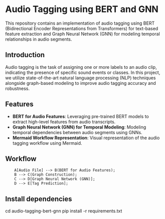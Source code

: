 # Audio Tagging using BERT and GNN

This repository contains an implementation of audio tagging using BERT (Bidirectional Encoder Representations from Transformers) for text-based feature extraction and Graph Neural Network (GNN) for modeling temporal relationships in audio segments.

## Introduction

Audio tagging is the task of assigning one or more labels to an audio clip, indicating the presence of specific sound events or classes. In this project, we utilize state-of-the-art natural language processing (NLP) techniques alongside graph-based modeling to improve audio tagging accuracy and robustness.

## Features

- **BERT for Audio Features**: Leveraging pre-trained BERT models to extract high-level features from audio transcripts.
- **Graph Neural Network (GNN) for Temporal Modeling**: Modeling temporal dependencies between audio segments using GNNs.
- **Mermaid Workflow Representation**: Visual representation of the audio tagging workflow using Mermaid.

## Workflow

```mermaid
    A[Audio File] --> B(BERT for Audio Features);
    B --> C(Graph Construction);
    C --> D[Graph Neural Network (GNN)];
    D --> E[Tag Prediction];
```

## Install dependencies

 cd audio-tagging-bert-gnn
pip install -r requirements.txt

